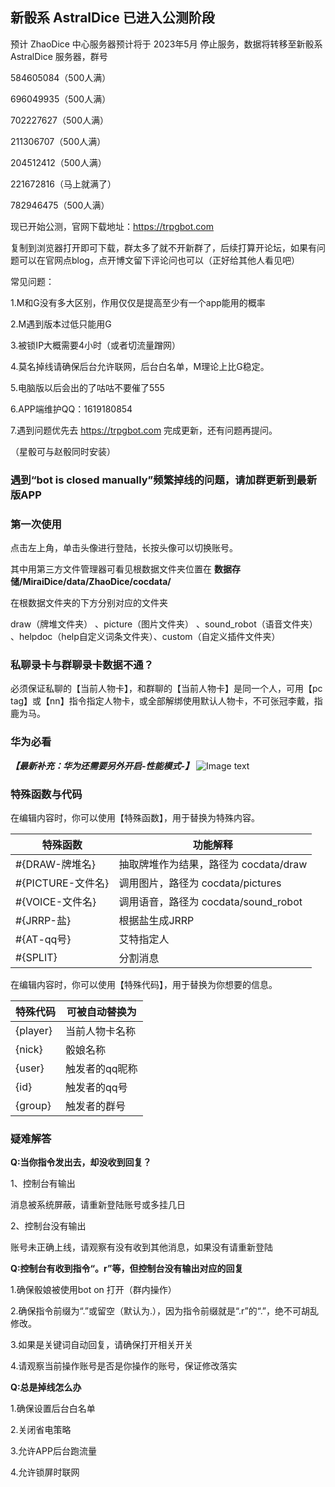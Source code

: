 ## 新骰系 AstralDice 已进入公测阶段

预计 ZhaoDice 中心服务器预计将于 2023年5月 停止服务，数据将转移至新骰系 AstralDice 服务器，群号 

584605084（500人满）

696049935（500人满）

702227627（500人满）

211306707（500人满）

204512412（500人满）

221672816（马上就满了）

782946475（500人满）

现已开始公测，官网下载地址：https://trpgbot.com

复制到浏览器打开即可下载，群太多了就不开新群了，后续打算开论坛，如果有问题可以在官网点blog，点开博文留下评论问也可以（正好给其他人看见吧）

常见问题：

1.M和G没有多大区别，作用仅仅是提高至少有一个app能用的概率

2.M遇到版本过低只能用G

3.被锁IP大概需要4小时（或者切流量蹭网）

4.莫名掉线请确保后台允许联网，后台白名单，M理论上比G稳定。

5.电脑版以后会出的了咕咕不要催了555

6.APP端维护QQ：1619180854

7.遇到问题优先去 https://trpgbot.com 完成更新，还有问题再提问。

（星骰可与赵骰同时安装）

### 遇到“bot is closed manually”频繁掉线的问题，请加群更新到最新版APP

### 第一次使用
点击左上角，单击头像进行登陆，长按头像可以切换账号。 

其中用第三方文件管理器可看见根数据文件夹位置在 **数据存储/MiraiDice/data/ZhaoDice/cocdata/** 

在根数据文件夹的下方分别对应的文件夹 

draw（牌堆文件夹） 、picture（图片文件夹） 、sound_robot（语音文件夹） 、helpdoc（help自定义词条文件夹）、custom（自定义插件文件夹）

### 私聊录卡与群聊录卡数据不通？
必须保证私聊的【当前人物卡】，和群聊的【当前人物卡】是同一个人，可用【pc tag】或【nn】指令指定人物卡，或全部解绑使用默认人物卡，不可张冠李戴，指鹿为马。

### 华为必看
***【最新补充：华为还需要另外开启-性能模式-】***
![Image text](https://z3.ax1x.com/2021/07/13/WkIbFJ.jpg)


### 特殊函数与代码
在编辑内容时，你可以使用【特殊函数】，用于替换为特殊内容。

|  特殊函数   | 功能解释  |
|  ----  | ----  |
| #{DRAW-牌堆名}  | 抽取牌堆作为结果，路径为 cocdata/draw |
| #{PICTURE-文件名}  | 调用图片，路径为 cocdata/pictures |
| #{VOICE-文件名}  | 调用语音，路径为 cocdata/sound_robot |
| #{JRRP-盐}  | 根据盐生成JRRP |
| #{AT-qq号}  | 艾特指定人 |
| #{SPLIT}  | 分割消息 |

在编辑内容时，你可以使用【特殊代码】，用于替换为你想要的信息。

|  特殊代码   | 可被自动替换为  |
|  ----  | ----  |
| {player}  | 当前人物卡名称 |
| {nick}  | 骰娘名称 |
| {user}  | 触发者的qq昵称 |
| {id}  | 触发者的qq号 |
| {group}  | 触发者的群号 |

### 疑难解答

**Q:当你指令发出去，却没收到回复？**

1、控制台有输出 

消息被系统屏蔽，请重新登陆账号或多挂几日 

2、控制台没有输出 

账号未正确上线，请观察有没有收到其他消息，如果没有请重新登陆

**Q:控制台有收到指令“。r”等，但控制台没有输出对应的回复**

1.确保骰娘被使用bot on 打开（群内操作）

2.确保指令前缀为“.”或留空（默认为.），因为指令前缀就是“.r”的“.”，绝不可胡乱修改。

3.如果是关键词自动回复，请确保打开相关开关

4.请观察当前操作账号是否是你操作的账号，保证修改落实

**Q:总是掉线怎么办**

1.确保设置后台白名单

2.关闭省电策略

3.允许APP后台跑流量

4.允许锁屏时联网

